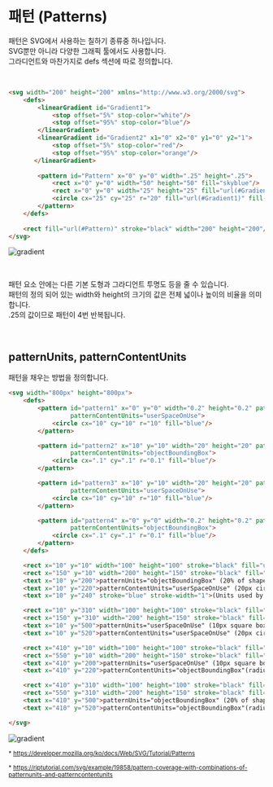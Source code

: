 # 패턴 (Patterns)

패턴은 SVG에서 사용하는 칠하기 종류중 하나입니다. <br>
SVG뿐만 아니라 다양한 그래픽 툴에서도 사용합니다. <br>
그라디언트와 마찬가지로 defs 섹션에 따로 정의합니다.


<br>

```html
<svg width="200" height="200" xmlns="http://www.w3.org/2000/svg">
    <defs>
        <linearGradient id="Gradient1">
            <stop offset="5%" stop-color="white"/>
            <stop offset="95%" stop-color="blue"/>
        </linearGradient>
        <linearGradient id="Gradient2" x1="0" x2="0" y1="0" y2="1">
            <stop offset="5%" stop-color="red"/>
            <stop offset="95%" stop-color="orange"/>
       </linearGradient>
    
        <pattern id="Pattern" x="0" y="0" width=".25" height=".25">
            <rect x="0" y="0" width="50" height="50" fill="skyblue"/>
            <rect x="0" y="0" width="25" height="25" fill="url(#Gradient2)"/>
            <circle cx="25" cy="25" r="20" fill="url(#Gradient1)" fill-opacity="0.5"/>
        </pattern>
    </defs>
    
    <rect fill="url(#Pattern)" stroke="black" width="200" height="200"/>
</svg>
```

![gradient](https://developer.mozilla.org/files/725/SVG_Pattern_Example.png)


<br>

패턴 요소 안에는 다른 기본 도형과 그라디언트 투명도 등을 줄 수 있습니다. <br>
패턴의 정의 되어 있는 width와 height의 크기의 값은 전체 넓이나 높이의 비율을 의미합니다. <br>
.25의 값이므로 패턴이 4번 반복됩니다.

<br>

## patternUnits, patternContentUnits

패턴을 채우는 방법을 정의합니다.


```html
<svg width="800px" height="800px">
	<defs>
		<pattern id="pattern1" x="0" y="0" width="0.2" height="0.2" patternUnits="objectBoundingBox"
		         patternContentUnits="userSpaceOnUse">
			<circle cx="10" cy="10" r="10" fill="blue"/>
		</pattern>

		<pattern id="pattern2" x="10" y="10" width="20" height="20" patternUnits="userSpaceOnUse"
		         patternContentUnits="objectBoundingBox">
			<circle cx=".1" cy=".1" r="0.1" fill="blue"/>
		</pattern>

		<pattern id="pattern3" x="10" y="10" width="20" height="20" patternUnits="userSpaceOnUse"
		         patternContentUnits="userSpaceOnUse">
			<circle cx="10" cy="10" r="10" fill="blue"/>
		</pattern>

		<pattern id="pattern4" x="0" y="0" width="0.2" height="0.2" patternUnits="objectBoundingBox"
		         patternContentUnits="objectBoundingBox">
			<circle cx=".1" cy=".1" r="0.1" fill="blue"/>
		</pattern>
	</defs>

	<rect x="10" y="10" width="100" height="100" stroke="black" fill="url(#pattern1)"/>
	<rect x="150" y="10" width="200" height="150" stroke="black" fill="url(#pattern1)"/>
	<text x="10" y="200">patternUnits="objectBoundingBox" (20% of shape)</text>
	<text x="10" y="220">patternContentUnits="userSpaceOnUse" (20px circle)</text>
	<text x="10" y="240" stroke="blue" stroke-width="1">(Units used by default)</text>

	<rect x="10" y="310" width="100" height="100" stroke="black" fill="url(#pattern3)"/>
	<rect x="150" y="310" width="200" height="150" stroke="black" fill="url(#pattern3)"/>
	<text x="10" y="500">patternUnits="userSpaceOnUse" (10px square box)</text>
	<text x="10" y="520">patternContentUnits="userSpaceOnUse" (20px circle)</text>

	<rect x="410" y="10" width="100" height="100" stroke="black" fill="url(#pattern2)"/>
	<rect x="550" y="10" width="200" height="150" stroke="black" fill="url(#pattern2)"/>
	<text x="410" y="200">patternUnits="userSpaceOnUse" (10px square box)</text>
	<text x="410" y="220">patternContentUnits="objectBoundingBox"(radius="10%")</text>

	<rect x="410" y="310" width="100" height="100" stroke="black" fill="url(#pattern4)"/>
	<rect x="550" y="310" width="200" height="150" stroke="black" fill="url(#pattern4)"/>
	<text x="410" y="500">patternUnits="objectBoundingBox" (20% of shape)</text>
	<text x="410" y="520">patternContentUnits="objectBoundingBox"(radius="10%")</text>

</svg>
```

![gradient](http://i.stack.imgur.com/k2t7Z.png)

<sub>* https://developer.mozilla.org/ko/docs/Web/SVG/Tutorial/Patterns</sub>

<sub>* https://riptutorial.com/svg/example/19858/pattern-coverage-with-combinations-of-patternunits-and-patterncontentunits</sub>

